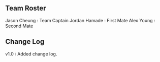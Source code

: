 ## Team Roster
Jason Cheung  : Team Captain
Jordan Hamade : First Mate
Alex Young    : Second Mate

## Change Log
v1.0 : Added change log. 